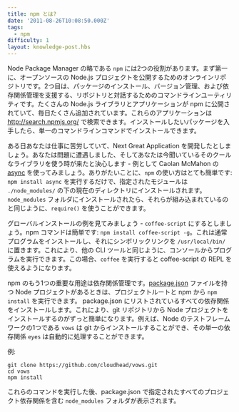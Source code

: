 ```yaml
---
title: npm とは?
date: '2011-08-26T10:08:50.000Z'
tags:
  - npm
difficulty: 1
layout: knowledge-post.hbs
---
```


<!-- 
`npm`, short for Node Package Manager, is two things: first and foremost, it is an online repository for the publishing of open-source Node.js projects; second, it is a command-line utility for interacting with said repository that aids in package installation, version management, and dependency management.  A plethora of node.js libraries and applications are published on npm, and many more are added every day. These applications can be searched for on http://search.npmjs.org/. Once you have a package you want to install, it can be installed with a single command-line command.


 -->
Node Package Manager の略である `npm` には2つの役割があります。まず第一に、オープンソースの Node.js プロジェクトを公開するためのオンラインリポジトリです。2つ目は、パッケージのインストール、バージョン管理、および依存関係管理を支援する、リポジトリと対話するためのコマンドラインユーティリティです。たくさんの Node.js ライブラリとアプリケーションが npm に公開されていて、毎日たくさん追加されています。これらのアプリケーションは http://search.npmjs.org/ で検索できます。インストールしたいパッケージを入手したら、単一のコマンドラインコマンドでインストールできます。


<!-- 
Let's say you're hard at work one day, developing the Next Great Application.  You come across a problem, and you decide that it's time to use that cool library you keep hearing about - let's use Caolan McMahon's [async](http://github.com/caolan/async) as an example. Thankfully, `npm` is very simple to use: you only have to run `npm install async`, and the specified module will be installed in the current directory under `./node_modules/`.  Once installed to your `node_modules` folder, you'll be able to use `require()` on them just like they were built-ins.

 -->
ある日あなたは仕事に苦労していて、Next Great Application を開発したとしましょう。あなたは問題に遭遇しました、そしてあなたは今聞いているそのクールなライブラリを使う時が来たと決心します - 例として Caolan McMahon の [async](http://github.com/caolan/async) を使ってみましょう。ありがたいことに、`npm` の使い方はとても簡単です: `npm install async` を実行するだけで、指定されたモジュールは `./node_modules/` の下の現在のディレクトリにインストールされます。`node_modules` フォルダにインストールされたら、それらが組み込まれているのと同じように、`require()` を使うことができます。

<!-- 
Let's look at an example of a global install - let's say `coffee-script`. The npm command is simple: `npm install coffee-script -g`. This will typically install the program and put a symlink to it in `/usr/local/bin/`.  This will then allow you to run the program from the console just like any other CLI tool.  In this case, running `coffee` will now allow you to use the coffee-script REPL.

 -->
グローバルインストールの例を見てみましょう - `coffee-script` にするとしましょう。npm コマンドは簡単です: `npm install coffee-script -g`。これは通常プログラムをインストールし、それにシンボリックリンクを `/usr/local/bin/` に置きます。これにより、他の CLI ツールと同じように、コンソールからプログラムを実行できます。この場合、`coffee` を実行すると coffee-script の REPL を使えるようになります。

<!-- 
Another important use for npm is dependency management.  When you have a node project with a [package.json](/articles/getting-started/npm/what-is-the-file-package-json) file, you can run `npm install` from the project root and npm will install all the dependencies listed in the package.json. This makes installing a Node project from a git repo much easier! For example, `vows`, one of Node's testing frameworks, can be installed from git, and its single dependency, `eyes`, can be automatically handled:

Example:

    git clone https://github.com/cloudhead/vows.git
    cd vows
    npm install

After running those commands, you will see a `node_modules` folder containing all of the project dependencies specified in the package.json.


 -->
npm のもう1つの重要な用途は依存関係管理です。[package.json](/articles/getting-started/npm/what-is-the-file-package-json) ファイルを持つ Node プロジェクトがあるときは、プロジェクトルートと npm から `npm install` を実行できます。 package.json にリストされているすべての依存関係をインストールします。これにより、git リポジトリから Node プロジェクトをインストールするのがずっと簡単になります。例えば、Node のテストフレームワークの1つである `vows` は git からインストールすることができ、その単一の依存関係 `eyes` は自動的に処理することができます。

例:

    git clone https://github.com/cloudhead/vows.git
    cd vows
    npm install

これらのコマンドを実行した後、package.json で指定されたすべてのプロジェクト依存関係を含む `node_modules` フォルダが表示されます。

